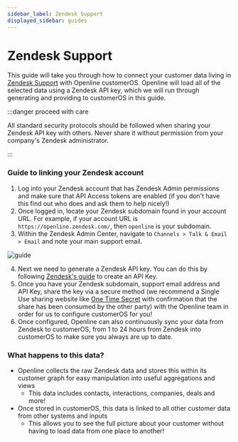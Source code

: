 ```yaml
---
sidebar_label: Zendesk Support
displayed_sidebar: guides
---
```


# Zendesk Support

This guide will take you through how to connect your customer data living in [Zendesk Support][zendesk] with Openline customerOS. Openline will load all of the selected data using a Zendesk API key, which we will run through generating and providing to customerOS in this guide.
 
:::danger proceed with care

All standard security protocols should be followed when sharing your Zendesk API key with others. Never share it without permission from your company's Zendesk administrator.

:::

### Guide to linking your Zendesk account

1. Log into your Zendesk account that has Zendesk Admin permissions and make sure that API Access tokens are enabled (if you don't have this find out who does and ask them to help nicely!)
2. Once logged in, locate your Zendesk subdomain found in your account URL. 
For example, if your account URL is `https://openline.zendesk.com/`, then `openline` is your subdomain.
3. Within the Zendesk Admin Center, navigate to `Channels > Talk & Email > Email` and note your main support email.

![guide](@site/static/img/guides/zendesk/zendesk-email.png)

4. Next we need to generate a Zendesk API key. You can do this by following [Zendesk's guide][zendesk-api-guide] to create an API Key.
5. Once you have your Zendesk subdomain, support email address and API Key, share the key via a secure method (we recommend a Single Use sharing website like [One Time Secret][onetimesecret] with confirmation that the share has been consumed by the other party) with the Openline team in order for us to configure customerOS for you!
6. Once configured, Openline can also continuously sync your data from Zendesk to customerOS, from 1 to 24 hours from Zendesk into customerOS to make sure you always are up to date.

<!--- TODO: update with sync details ---->

### What happens to this data?

- Openline collects the raw Zendesk data and stores this within its customer graph for easy manipulation into useful aggregations and views
  - This data includes contacts, interactions, companies, deals and more!
- Once stored in customerOS, this data is linked to all other customer data from other systems and inputs
  - This allows you to see the full picture about your customer without having to load data from one place to another!

<!--- References ---->

[zendesk]: https://www.zendesk.co.uk/service/
[zendesk-api-guide]: https://support.zendesk.com/hc/en-us/articles/4408889192858-Generating-a-new-API-token
[onetimesecret]: https://onetimesecret.com/
